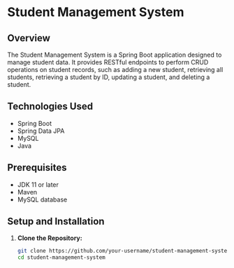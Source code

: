 # Student Management System

## Overview
The Student Management System is a Spring Boot application designed to manage student data. It provides RESTful endpoints to perform CRUD operations on student records, such as adding a new student, retrieving all students, retrieving a student by ID, updating a student, and deleting a student.

## Technologies Used
- Spring Boot
- Spring Data JPA
- MySQL
- Java

## Prerequisites
- JDK 11 or later
- Maven
- MySQL database

## Setup and Installation

1. **Clone the Repository:**
   ```bash
   git clone https://github.com/your-username/student-management-system.git
   cd student-management-system
